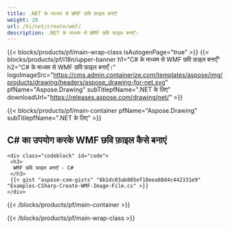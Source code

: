 ```yaml
---
title: .NET के माध्यम से WMF छवि फ़ाइल बनाएँ
weight: 20
url: /hi/net/create/wmf/
description: .NET के माध्यम से WMF छवि फ़ाइल बनाएँ।
---
```


{{< blocks/products/pf/main-wrap-class isAutogenPage="true" >}}
{{< blocks/products/pf/i18n/upper-banner h1="C# के माध्यम से WMF छवि फ़ाइल बनाएँ" h2="C# के माध्यम से WMF छवि फ़ाइल बनाएँ।" logoImageSrc="https://cms.admin.containerize.com/templates/aspose/img/products/drawing/headers/aspose_drawing-for-net.svg" pfName="Aspose.Drawing" subTitlepfName=".NET के लिए" downloadUrl="https://releases.aspose.com/drawing/net/" >}}

{{< blocks/products/pf/main-container pfName="Aspose.Drawing" subTitlepfName=".NET के लिए" >}}

<h2>C# का उपयोग करके WMF छवि फ़ाइल कैसे बनाएं</h2>

    <div class="codeblock" id="code">
     <h3>
      WMF छवि फ़ाइल बनाएँ - C#
     </h3>
     {{< gist "aspose-com-gists" "8b1dc03ab805ef18eea88d4c442331e9" "Examples-CSharp-Create-WMF-Image-File.cs" >}}
    </div>

{{< /blocks/products/pf/main-container >}}


{{< /blocks/products/pf/main-wrap-class >}}
